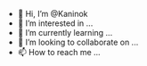 - 👋 Hi, I’m @Kaninok
- 👀 I’m interested in ...
- 🌱 I’m currently learning ...
- 💞️ I’m looking to collaborate on ...
- 📫 How to reach me ...

<!---
Kaninok/Kaninok is a ✨ special ✨ repository because its `README.md` (this file) appears on your GitHub profile.
You can click the Preview link to take a look at your changes.
--->
